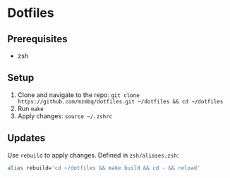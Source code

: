 # Dotfiles

## Prerequisites

- zsh

## Setup

1. Clone and navigate to the repo: `git clone https://github.com/mzmbq/dotfiles.git ~/dotfiles && cd ~/dotfiles`
2. Run `make`
3. Apply changes: `source ~/.zshrc`

## Updates

Use `rebuild` to apply changes. Defined in `zsh/aliases.zsh`:

```zsh
alias rebuild='cd ~/dotfiles && make build && cd - && reload'
```

